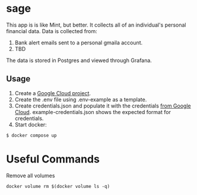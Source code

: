 # sage

This app is is like Mint, but better. It collects all of an individual's personal financial data. Data is collected from:

1. Bank alert emails sent to a personal gmaila account. 
2. TBD

The data is stored in Postgres and viewed through Grafana.

## Usage
1. Create a [Google Cloud project](https://developers.google.com/workspace/guides/create-project).
2. Create the .env file using .env-example as a template.
3. Create credentials.json and populate it with the credentials [from Google Cloud](https://developers.google.com/workspace/guides/create-credentials). example-credentials.json shows the expected format for credentials.
4. Start docker:
```bash
$ docker compose up
```

# Useful Commands
Remove all volumes
```
docker volume rm $(docker volume ls -q)
```
